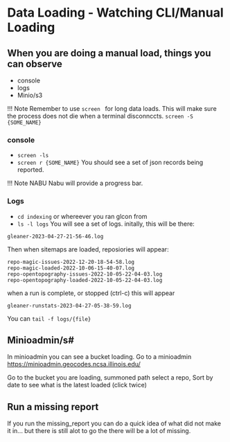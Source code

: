 # Data Loading - Watching CLI/Manual Loading

## When you are doing a manual load, things you can observe
* console
* logs
* Minio/s3

!!! Note
    Remember to use `screen ` for long data loads. This will make sure the process 
    does not die when a terminal disconnccts. `screen -S {SOME_NAME}`


### console
* `screen -ls`
* `screen r {SOME_NAME}`
You should see a set of json records being reported.

!!! Note NABU
    Nabu will provide a progress bar.

### Logs
* `cd indexing` or whereever you ran glcon from
* `ls -l logs` You will see a set of logs.
initally, this will be there:

```shell
gleaner-2023-04-27-21-56-46.log
```  

Then when sitemaps are loaded, reposiories will appear:

```
repo-magic-issues-2022-12-20-18-54-58.log
repo-magic-loaded-2022-10-06-15-40-07.log
repo-opentopography-issues-2022-10-05-22-04-03.log
repo-opentopography-loaded-2022-10-05-22-04-03.log
```

when a run is complete, or stopped (ctrl-c) this will appear
```
gleaner-runstats-2023-04-27-05-38-59.log
```

You can `tail -f logs/{file}`


## Minioadmin/s#
In minioadmin you can see a bucket loading. Go to a minioadmin
https://minioadmin.geocodes.ncsa.illinois.edu/

Go to the bucket you are loading, summoned path
select a repo, Sort by date to see what is the latest loaded (click twice)


## Run a missing report
If you run the missing_report you can do a quick idea of what did not make it in... 
but there is still alot to go the there will be a lot of missing.
